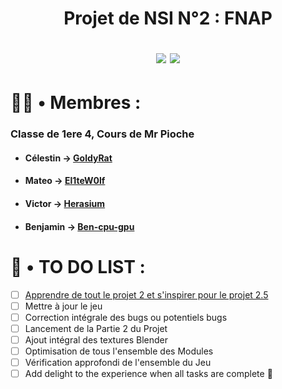 <h1 align="center">
  
  Projet de NSI N°2 : FNAP

  <img src="http://ForTheBadge.com/images/badges/built-with-swag.svg">
  <img src="https://forthebadge.com/images/badges/made-with-python.svg">
</h1>

# 👨‍💼 • Membres :
### Classe de 1ere 4, Cours de Mr Pioche
* #### Célestin → [GoldyRat](https://github.com/GoldyRat)
* #### Mateo → [El1teW0lf](https://github.com/El1teW0lf)
* #### Victor → [Herasium](https://github.com/Herasium)
* #### Benjamin → [Ben-cpu-gpu](https://github.com/Ben-cpu-gpu)

# 🧮 • TO DO LIST :
- [ ] [Apprendre de tout le projet 2 et s'inspirer pour le projet 2.5](https://github.com/El1teW0lf/2024_2025__p04_projet2.5_n1/issues/2#issue-2783340201)
- [ ] Mettre à jour le jeu
- [ ] Correction intégrale des bugs ou potentiels bugs
- [ ] Lancement de la Partie 2 du Projet
- [ ] Ajout intégral des textures Blender
- [ ] Optimisation de tous l'ensemble des Modules
- [ ] Vérification approfondi de l'ensemble du Jeu
- [ ] Add delight to the experience when all tasks are complete :tada:
